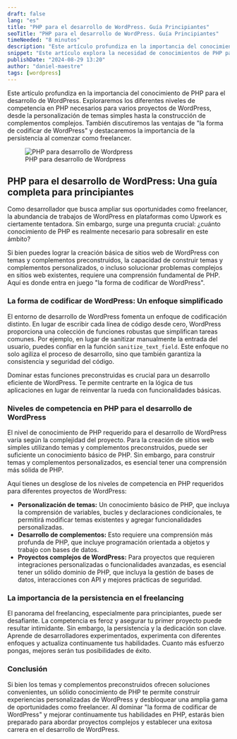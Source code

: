 ```yaml
---
draft: false
lang: "es"
title: "PHP para el desarrollo de WordPress. Guía Principiantes"
seoTitle: "PHP para el desarrollo de WordPress. Guía Principiantes"
timeNeeded: "8 minutos"
description: "Este artículo profundiza en la importancia del conocimiento de PHP para el desarrollo de WordPress. Exploraremos los diferentes niveles de competencia en PHP necesarios para varios proyectos de WordPress."
snippet: "Este artículo explora la necesidad de conocimientos de PHP para el desarrollo de WordPress y explica por qué dominar 'la forma de codificar de WordPress' es esencial para construir temas y complementos personalizados. También discutiremos los diferentes niveles de experiencia en PHP requeridos para varios proyectos de WordPress y la importancia de la persistencia al comenzar como freelancer."
publishDate: "2024-08-29 13:20"
author: "daniel-maestre"
tags: [wordpress]
---
```


Este artículo profundiza en la importancia del conocimiento de PHP para el desarrollo de WordPress. Exploraremos los diferentes niveles de competencia en PHP necesarios para varios proyectos de WordPress, desde la personalización de temas simples hasta la construcción de complementos complejos. También discutiremos las ventajas de "la forma de codificar de WordPress" y destacaremos la importancia de la persistencia al comenzar como freelancer.


<figure>
<img src="/blogImages/php-para-desarrollo-de-wordpress.webp" title="PHP para desarrollo de Wordpress" alt="PHP para desarrollo de Wordpress" loading="lazy"/>
<figcaption class="text-center">PHP para desarrollo de Wordpress<figcaption>
</figure>

## PHP para el desarrollo de WordPress: Una guía completa para principiantes

Como desarrollador que busca ampliar sus oportunidades como freelancer, la abundancia de trabajos de WordPress en plataformas como Upwork es ciertamente tentadora. Sin embargo, surge una pregunta crucial: ¿cuánto conocimiento de PHP es realmente necesario para sobresalir en este ámbito?

Si bien puedes lograr la creación básica de sitios web de WordPress con temas y complementos preconstruidos, la capacidad de construir temas y complementos personalizados, o incluso solucionar problemas complejos en sitios web existentes, requiere una comprensión fundamental de PHP. Aquí es donde entra en juego "la forma de codificar de WordPress".

### La forma de codificar de WordPress: Un enfoque simplificado

El entorno de desarrollo de WordPress fomenta un enfoque de codificación distinto. En lugar de escribir cada línea de código desde cero, WordPress proporciona una colección de funciones robustas que simplifican tareas comunes. Por ejemplo, en lugar de sanitizar manualmente la entrada del usuario, puedes confiar en la función `sanitize_text_field`. Este enfoque no solo agiliza el proceso de desarrollo, sino que también garantiza la consistencia y seguridad del código.

Dominar estas funciones preconstruidas es crucial para un desarrollo eficiente de WordPress. Te permite centrarte en la lógica de tus aplicaciones en lugar de reinventar la rueda con funcionalidades básicas.

### Niveles de competencia en PHP para el desarrollo de WordPress

El nivel de conocimiento de PHP requerido para el desarrollo de WordPress varía según la complejidad del proyecto. Para la creación de sitios web simples utilizando temas y complementos preconstruidos, puede ser suficiente un conocimiento básico de PHP. Sin embargo, para construir temas y complementos personalizados, es esencial tener una comprensión más sólida de PHP.

Aquí tienes un desglose de los niveles de competencia en PHP requeridos para diferentes proyectos de WordPress:

* **Personalización de temas:** Un conocimiento básico de PHP, que incluya la comprensión de variables, bucles y declaraciones condicionales, te permitirá modificar temas existentes y agregar funcionalidades personalizadas.
* **Desarrollo de complementos:** Esto requiere una comprensión más profunda de PHP, que incluye programación orientada a objetos y trabajo con bases de datos.
* **Proyectos complejos de WordPress:** Para proyectos que requieren integraciones personalizadas o funcionalidades avanzadas, es esencial tener un sólido dominio de PHP, que incluya la gestión de bases de datos, interacciones con API y mejores prácticas de seguridad.

### La importancia de la persistencia en el freelancing

El panorama del freelancing, especialmente para principiantes, puede ser desafiante. La competencia es feroz y asegurar tu primer proyecto puede resultar intimidante. Sin embargo, la persistencia y la dedicación son clave. Aprende de desarrolladores experimentados, experimenta con diferentes enfoques y actualiza continuamente tus habilidades. Cuanto más esfuerzo pongas, mejores serán tus posibilidades de éxito.

### Conclusión

Si bien los temas y complementos preconstruidos ofrecen soluciones convenientes, un sólido conocimiento de PHP te permite construir experiencias personalizadas de WordPress y desbloquear una amplia gama de oportunidades como freelancer. Al dominar "la forma de codificar de WordPress" y mejorar continuamente tus habilidades en PHP, estarás bien preparado para abordar proyectos complejos y establecer una exitosa carrera en el desarrollo de WordPress.
